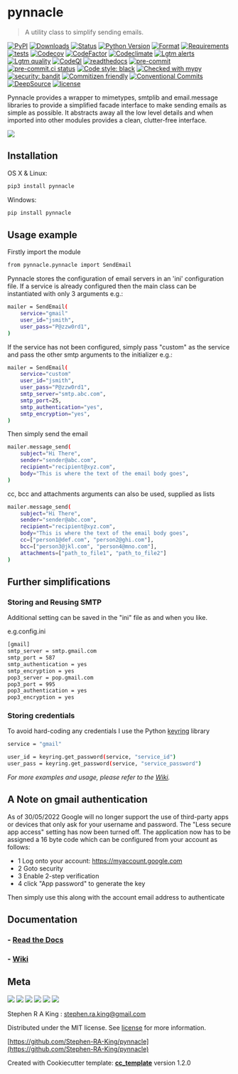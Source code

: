 # pynnacle

> A utility class to simplify sending emails.

[![PyPI][pypi-image]][pypi-url]
[![Downloads][downloads-image]][downloads-url]
[![Status][status-image]][pypi-url]
[![Python Version][python-version-image]][pypi-url]
[![Format][format-image]][pypi-url]
[![Requirements][requirements-status-image]][requirements-status-url]
[![tests][tests-image]][tests-url]
[![Codecov][codecov-image]][codecov-url]
[![CodeFactor][codefactor-image]][codefactor-url]
[![Codeclimate][codeclimate-image]][codeclimate-url]
[![Lgtm alerts][lgtm-alerts-image]][lgtm-alerts-url]
[![Lgtm quality][lgtm-quality-image]][lgtm-quality-url]
[![CodeQl][codeql-image]][codeql-url]
[![readthedocs][readthedocs-image]][readthedocs-url]
[![pre-commit][pre-commit-image]][pre-commit-url]
[![pre-commit.ci status][pre-commit.ci-image]][pre-commit.ci-url]
[![Code style: black][black-image]][black-url]
[![Checked with mypy][mypy-image]][mypy-url]
[![security: bandit][bandit-image]][bandit-url]
[![Commitizen friendly][commitizen-image]][commitizen-url]
[![Conventional Commits][conventional-commits-image]][conventional-commits-url]
[![DeepSource][deepsource-image]][deepsource-url]
[![license][license-image]][license-url]

Pynnacle provides a wrapper to mimetypes, smtplib and email.message libraries to provide a simplified facade
interface to make sending emails as simple as possible. It abstracts away all the low level details and when
imported into other modules provides a clean, clutter-free interface.

![](assets/header.png)

## Installation

OS X & Linux:

```sh
pip3 install pynnacle
```

Windows:

```sh
pip install pynnacle
```

## Usage example

Firstly import the module

```sh
from pynnacle.pynnacle import SendEmail
```

Pynnacle stores the configuration of email servers in an 'ini' configuration file.
If a service is already configured then the main class can be instantiated with only 3 arguments e.g.:

```sh
mailer = SendEmail(
    service="gmail"
    user_id="jsmith",
    user_pass="P@zzw0rd1",
)
```

If the service has not been configured, simply pass "custom" as the service and pass the other smtp arguments
to the initializer e.g.:

```sh
mailer = SendEmail(
    service="custom"
    user_id="jsmith",
    user_pass="P@zzw0rd1",
    smtp_server="smtp.abc.com",
    smtp_port=25,
    smtp_authentication="yes",
    smtp_encryption="yes",
)
```

Then simply send the email

```sh
mailer.message_send(
    subject="Hi There",
    sender="sender@abc.com",
    recipient="recipient@xyz.com",
    body="This is where the text of the email body goes",
)
```

cc, bcc and attachments arguments can also be used, supplied as lists

```sh
mailer.message_send(
    subject="Hi There",
    sender="sender@abc.com",
    recipient="recipient@xyz.com",
    body="This is where the text of the email body goes",
    cc=["person1@def.com", "person2@ghi.com"],
    bcc=["person3@jkl.com", "person4@mno.com"],
    attachments=["path_to_file1", "path_to_file2"]
)
```

## Further simplifications

### Storing and Reusing SMTP

Additional setting can be saved in the "ini" file as and when you like.

e.g.config.ini

```sh
[gmail]
smtp_server = smtp.gmail.com
smtp_port = 587
smtp_authentication = yes
smtp_encryption = yes
pop3_server = pop.gmail.com
pop3_port = 995
pop3_authentication = yes
pop3_encryption = yes
```

### Storing credentials

To avoid hard-coding any credentials I use the Python [keyring](https://github.com/jaraco/keyring) library

```sh
service = "gmail"

user_id = keyring.get_password(service, "service_id")
user_pass = keyring.get_password(service, "service_password")
```

_For more examples and usage, please refer to the [Wiki][wiki]._

## A Note on gmail authentication

As of 30/05/2022 Google will no longer support the use of third-party apps or devices that only ask for your username and password.
The "Less secure app access" setting has now been turned off.
The application now has to be assigned a 16 byte code which can be configured from your account as follows:

- 1 Log onto your account: https://myaccount.google.com
- 2 Goto security
- 3 Enable 2-step verification
- 4 click "App password" to generate the key

Then simply use this along with the account email address to authenticate

## Documentation

### - [**Read the Docs**](https://pynnacle.readthedocs.io/en/latest/)

### - [**Wiki**](https://github.com/Stephen-RA-King/pynnacle/wiki)

## Meta

[![](assets/linkedin.png)](https://linkedin.com/in/stephen-k-3a4644210)
[![](assets/github.png)](https://github.com/Stephen-RA-King)
[![](assets/pypi.png)](https://pypi.org/project/pynnacle/)
[![](assets/www.png)](https://www.justpython.tech)
[![](assets/email.png)](mailto:stephen.ra.king@gmail.com)
[![](assets/cv.png)](https://www.justpython.tech/cv)

Stephen R A King : stephen.ra.king@gmail.com

Distributed under the MIT license. See [license][license-url] for more information.

[https://github.com/Stephen-RA-King/pynnacle](https://github.com/Stephen-RA-King/pynnacle)

Created with Cookiecutter template: [**cc_template**][cc_template-url] version 1.2.0

<!-- Markdown link & img dfn's -->

[bandit-image]: https://img.shields.io/badge/security-bandit-yellow.svg
[bandit-url]: https://github.com/PyCQA/bandit
[black-image]: https://img.shields.io/badge/code%20style-black-000000.svg
[black-url]: https://github.com/psf/black
[cc_template-url]: https://github.com/Stephen-RA-King/cc_template
[codeclimate-image]: https://api.codeclimate.com/v1/badges/7fc352185512a1dab75d/maintainability
[codeclimate-url]: https://codeclimate.com/github/Stephen-RA-King/pynnacle/maintainability
[codecov-image]: https://codecov.io/gh/Stephen-RA-King/pynnacle/branch/main/graph/badge.svg
[codecov-url]: https://app.codecov.io/gh/Stephen-RA-King/pynnacle
[codefactor-image]: https://www.codefactor.io/repository/github/Stephen-RA-King/pynnacle/badge
[codefactor-url]: https://www.codefactor.io/repository/github/Stephen-RA-King/pynnacle
[codeql-image]: https://github.com/Stephen-RA-King/pynnacle/actions/workflows/codeql-analysis.yml/badge.svg
[codeql-url]: https://github.com/Stephen-RA-King/pynnacle/actions/workflows/codeql-analysis.yml
[commitizen-image]: https://img.shields.io/badge/commitizen-friendly-brightgreen.svg
[commitizen-url]: http://commitizen.github.io/cz-cli/
[conventional-commits-image]: https://img.shields.io/badge/Conventional%20Commits-1.0.0-yellow.svg?style=flat-square
[conventional-commits-url]: https://conventionalcommits.org
[deepsource-image]: https://static.deepsource.io/deepsource-badge-light-mini.svg
[deepsource-url]: https://deepsource.io/gh/Stephen-RA-King/pynnacle/?ref=repository-badge
[downloads-image]: https://static.pepy.tech/personalized-badge/pynnacle?period=total&units=international_system&left_color=black&right_color=orange&left_text=Downloads
[downloads-url]: https://pepy.tech/project/pynnacle
[format-image]: https://img.shields.io/pypi/format/pynnacle
[lgtm-alerts-image]: https://img.shields.io/lgtm/alerts/g/Stephen-RA-King/pynnacle.svg?logo=lgtm&logoWidth=18
[lgtm-alerts-url]: https://lgtm.com/projects/g/Stephen-RA-King/pynnacle/alerts/
[lgtm-quality-image]: https://img.shields.io/lgtm/grade/python/g/Stephen-RA-King/pynnacle.svg?logo=lgtm&logoWidth=18
[lgtm-quality-url]: https://lgtm.com/projects/g/Stephen-RA-King/pynnacle/context:python
[license-image]: https://img.shields.io/pypi/l/pynnacle
[license-url]: https://github.com/Stephen-RA-King/pynnacle/blob/main/license
[mypy-image]: http://www.mypy-lang.org/static/mypy_badge.svg
[mypy-url]: http://mypy-lang.org/
[pre-commit-image]: https://img.shields.io/badge/pre--commit-enabled-brightgreen?logo=pre-commit&logoColor=white
[pre-commit-url]: https://github.com/pre-commit/pre-commit
[pre-commit.ci-image]: https://results.pre-commit.ci/badge/github/Stephen-RA-King/gitwatch/main.svg
[pre-commit.ci-url]: https://results.pre-commit.ci/latest/github/Stephen-RA-King/gitwatch/main
[pypi-url]: https://pypi.org/project/pynnacle/
[pypi-image]: https://img.shields.io/pypi/v/pynnacle.svg
[python-version-image]: https://img.shields.io/pypi/pyversions/pynnacle
[readthedocs-image]: https://readthedocs.org/projects/pynnacle/badge/?version=latest
[readthedocs-url]: https://pynnacle.readthedocs.io/en/latest/?badge=latest
[requirements-status-image]: https://requires.io/github/Stephen-RA-King/pynnacle/requirements.svg?branch=main
[requirements-status-url]: https://requires.io/github/Stephen-RA-King/pynnacle/requirements/?branch=main
[status-image]: https://img.shields.io/pypi/status/pynnacle.svg
[tests-image]: https://github.com/Stephen-RA-King/pynnacle/actions/workflows/tests.yml/badge.svg
[tests-url]: https://github.com/Stephen-RA-King/pynnacle/actions/workflows/tests.yml
[wiki]: https://github.com/Stephen-RA-King/pynnacle/wiki
